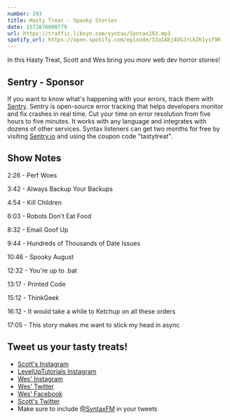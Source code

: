 ```yaml
---
number: 193
title: Hasty Treat - Spooky Stories
date: 1572876000779
url: https://traffic.libsyn.com/syntax/Syntax193.mp3
spotify_url: https://open.spotify.com/episode/33a1AbjAVGJrLkZK1ysf9R
---
```


In this Hasty Treat, Scott and Wes bring you _more_ web dev horror stories! 

## Sentry - Sponsor
If you want to know what's happening with your errors, track them with [Sentry](https://sentry.io/). Sentry is open-source error tracking that helps developers monitor and fix crashes in real time. Cut your time on error resolution from five hours to five minutes. It works with any language and integrates with dozens of other services. Syntax listeners can get two months for free by visiting [Sentry.io](https://sentry.io/) and using the coupon code "tastytreat".

## Show Notes

2:26 - Perf Woes

3:42 - Always Backup Your Backups

4:54 - Kill Children

6:03 - Robots Don't Eat Food

8:32 - Email Goof Up

9:44 - Hundreds of Thousands of Date Issues

10:46 - Spooky August

12:32 - You're up to .bat

13:17 - Printed Code

15:12 - ThinkGeek

16:12 - It would take a while to Ketchup on all these orders

17:05 - This story makes me want to stick my head in async

## Tweet us your tasty treats!
* [Scott's Instagram](https://www.instagram.com/stolinski/)
* [LevelUpTutorials Instagram](https://www.instagram.com/LevelUpTutorials/)
* [Wes' Instagram](https://www.instagram.com/wesbos/)
* [Wes' Twitter](https://twitter.com/wesbos)
* [Wes' Facebook](https://www.facebook.com/wesbos.developer)
* [Scott's Twitter](https://twitter.com/stolinski)
* Make sure to include [@SyntaxFM](https://twitter.com/SyntaxFM) in your tweets